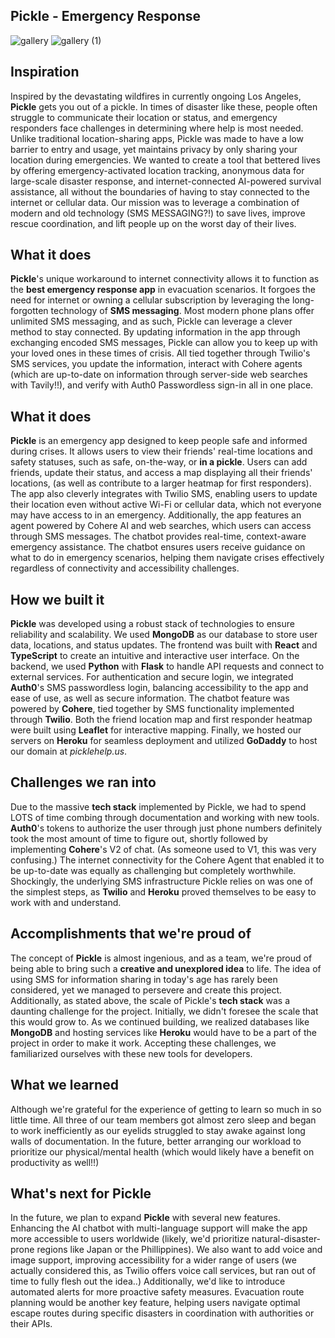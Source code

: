 ## Pickle - Emergency Response

![gallery](https://github.com/user-attachments/assets/28dd03eb-6f69-4e40-b97f-4d1cd9d5d0fa) ![gallery (1)](https://github.com/user-attachments/assets/3dd083e2-d528-4921-869a-c3015af838a5)




## Inspiration
Inspired by the devastating wildfires in currently ongoing Los Angeles, **Pickle** gets you out of a pickle. In times of disaster like these, people often struggle to communicate their location or status, and emergency responders face challenges in determining where help is most needed. Unlike traditional location-sharing apps, Pickle was made to have a low barrier to entry and usage, yet maintains privacy by only sharing your location during emergencies. We wanted to create a tool that bettered lives by offering emergency-activated location tracking, anonymous data for large-scale disaster response, and internet-connected AI-powered survival assistance, all without the boundaries of having to stay connected to the internet or cellular data. Our mission was to leverage a combination of modern and old technology (SMS MESSAGING?!) to save lives, improve rescue coordination, and lift people up on the worst day of their lives.

## What it does
**Pickle**'s unique workaround to internet connectivity allows it to function as the **best emergency response app** in evacuation scenarios. It forgoes the need for internet or owning a cellular subscription by leveraging the long-forgotten technology of **SMS messaging**. Most modern phone plans offer unlimited SMS messaging, and as such, Pickle can leverage a clever method to stay connected. By updating information in the app through exchanging encoded SMS messages, Pickle can allow you to keep up with your loved ones in these times of crisis. All tied together through Twilio's SMS services, you update the information, interact with Cohere agents (which are up-to-date on information through server-side web searches with Tavily!!), and verify with Auth0 Passwordless sign-in all in one place.

## What it does
**Pickle** is an emergency app designed to keep people safe and informed during crises. It allows users to view their friends' real-time locations and safety statuses, such as safe, on-the-way, or **in a pickle**. Users can add friends, update their status, and access a map displaying all their friends' locations, (as well as contribute to a larger heatmap for first responders). The app also cleverly integrates with Twilio SMS, enabling users to update their location even without active Wi-Fi or cellular data, which not everyone may have access to in an emergency. Additionally, the app features an agent powered by Cohere AI and web searches, which users can access through SMS messages. The chatbot provides real-time, context-aware emergency assistance. The chatbot ensures users receive guidance on what to do in emergency scenarios, helping them navigate crises effectively regardless of connectivity and accessibility challenges.

## How we built it
**Pickle** was developed using a robust stack of technologies to ensure reliability and scalability. We used **MongoDB** as our database to store user data, locations, and status updates. The frontend was built with **React** and **TypeScript** to create an intuitive and interactive user interface. On the backend, we used **Python** with **Flask** to handle API requests and connect to external services. For authentication and secure login, we integrated **Auth0**'s SMS passwordless login, balancing accessibility to the app and ease of use, as well as secure information. The chatbot feature was powered by **Cohere**, tied together by SMS functionality implemented through **Twilio**. Both the friend location map and first responder heatmap were built using **Leaflet** for interactive mapping. Finally, we hosted our servers on **Heroku** for seamless deployment and utilized **GoDaddy** to host our domain at _picklehelp.us_.

## Challenges we ran into
Due to the massive **tech stack** implemented by Pickle, we had to spend LOTS of time combing through documentation and working with new tools. **Auth0**'s tokens to authorize the user through just phone numbers definitely took the most amount of time to figure out, shortly followed by implementing **Cohere**'s V2 of chat. (As someone used to V1, this was very confusing.) The internet connectivity for the Cohere Agent that enabled it to be up-to-date was equally as challenging but completely worthwhile. Shockingly, the underlying SMS infrastructure Pickle relies on was one of the simplest steps, as **Twilio** and **Heroku** proved themselves to be easy to work with and understand.

## Accomplishments that we're proud of
The concept of **Pickle** is almost ingenious, and as a team, we're proud of being able to bring such a **creative and unexplored idea** to life. The idea of using SMS for information sharing in today's age has rarely been considered, yet we managed to persevere and create this project. Additionally, as stated above, the scale of Pickle's **tech stack** was a daunting challenge for the project. Initially, we didn't foresee the scale that this would grow to. As we continued building, we realized databases like **MongoDB** and hosting services like **Heroku** would have to be a part of the project in order to make it work. Accepting these challenges, we familiarized ourselves with these new tools for developers.

## What we learned
Although we're grateful for the experience of getting to learn so much in so little time. All three of our team members got almost zero sleep and began to work inefficiently as our eyelids struggled to stay awake against long walls of documentation. In the future, better arranging our workload to prioritize our physical/mental health (which would likely have a benefit on productivity as well!!)

## What's next for Pickle
In the future, we plan to expand **Pickle** with several new features. Enhancing the AI chatbot with multi-language support will make the app more accessible to users worldwide (likely, we'd prioritize natural-disaster-prone regions like Japan or the Phillippines). We also want to add voice and image support, improving accessibility for a wider range of users (we actually considered this, as Twilio offers voice call services, but ran out of time to fully flesh out the idea..) Additionally, we'd like to introduce automated alerts for more proactive safety measures. Evacuation route planning would be another key feature, helping users navigate optimal escape routes during specific disasters in coordination with authorities or their APIs.
